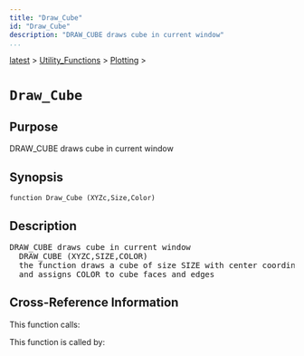 ```yaml
---
title: "Draw_Cube"
id: "Draw_Cube"
description: "DRAW_CUBE draws cube in current window"
...
```


<!-- <a name="_top"></a> -->
<!-- <div><a href="../../../.autoindex.md">Home</a> &gt;  -->
 <a href="#">latest</a> &gt; <a href="#">Utility_Functions</a> &gt; <a href=".autoindex.md">Plotting</a> &gt; 
<!-- Draw_Cube.m</div> -->

<!--<table width="100%"><tr><td align="left"><a href="../../../.autoindex.md"><img alt="<" border="0" src="../../../left.png">&nbsp;Master index</a></td>
<td align="right"><a href=".autoindex.md">Index for latest\Utility_Functions\Plotting&nbsp;<img alt=">" border="0" src="../../../right.png"></a></td></tr></table>-->
# `Draw_Cube`



## <a name="_name"></a>Purpose


DRAW_CUBE draws cube in current window

<!-- <div class="box"><strong>DRAW_CUBE draws cube in current window</strong></div> -->

## <a name="_synopsis"></a>Synopsis

`function Draw_Cube (XYZc,Size,Color)` 

## Description


<pre class="comment">DRAW_CUBE draws cube in current window
  DRAW_CUBE (XYZC,SIZE,COLOR)
  the function draws a cube of size SIZE with center coordinates XYZc
  and assigns COLOR to cube faces and edges</pre>
<!-- <div class="fragment"><pre class="comment">DRAW_CUBE draws cube in current window
  DRAW_CUBE (XYZC,SIZE,COLOR)
  the function draws a cube of size SIZE with center coordinates XYZc
  and assigns COLOR to cube faces and edges</pre></div> -->

<!-- crossreference -->
## <a name="_cross"></a>Cross-Reference Information

This function calls:
<ul style="list-style-image:url(../../../matlabicon.gif)">
</ul>

This function is called by:
<ul style="list-style-image:url(../../../matlabicon.gif)">
</ul>
<!-- crossreference -->




<!-- <hr><address>Generated on Mon 15-Feb-2021 18:38:47 by <strong><a href="http://www.artefact.tk/software/matlab/m2html/" title="Matlab Documentation in HTML">m2html</a></strong> &copy; 2005</address> -->